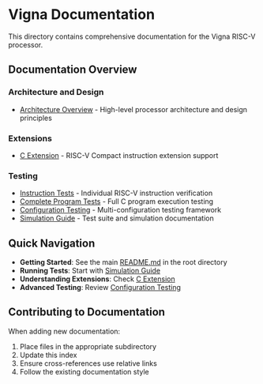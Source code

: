 # Vigna Documentation

This directory contains comprehensive documentation for the Vigna RISC-V processor.

## Documentation Overview

### Architecture and Design
- [Architecture Overview](architecture/overview.md) - High-level processor architecture and design principles

### Extensions
- [C Extension](extensions/c-extension.md) - RISC-V Compact instruction extension support

### Testing
- [Instruction Tests](testing/instruction-tests.md) - Individual RISC-V instruction verification
- [Complete Program Tests](testing/complete-program-tests.md) - Full C program execution testing
- [Configuration Testing](testing/configuration-testing.md) - Multi-configuration testing framework
- [Simulation Guide](testing/simulation.md) - Test suite and simulation documentation

## Quick Navigation

- **Getting Started**: See the main [README.md](../README.md) in the root directory
- **Running Tests**: Start with [Simulation Guide](testing/simulation.md)
- **Understanding Extensions**: Check [C Extension](extensions/c-extension.md)
- **Advanced Testing**: Review [Configuration Testing](testing/configuration-testing.md)

## Contributing to Documentation

When adding new documentation:
1. Place files in the appropriate subdirectory
2. Update this index
3. Ensure cross-references use relative links
4. Follow the existing documentation style